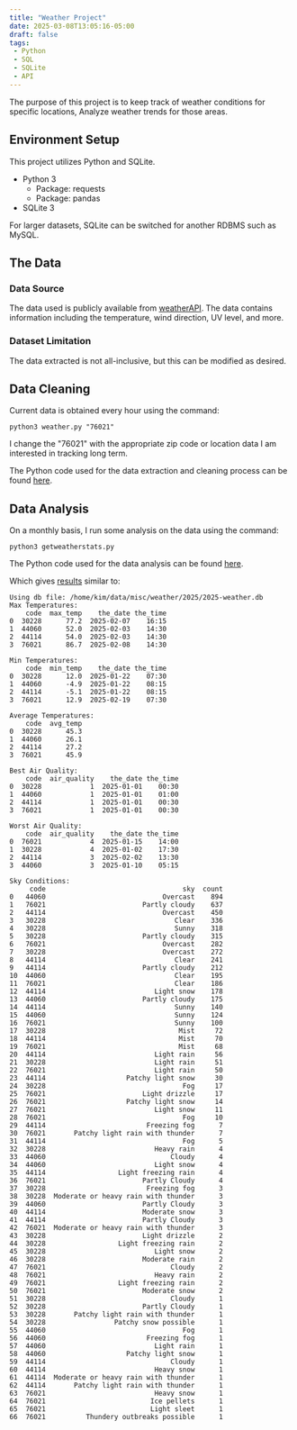 ```yaml
---
title: "Weather Project"
date: 2025-03-08T13:05:16-05:00
draft: false
tags: 
 - Python
 - SQL
 - SQLite
 - API
---
```


The purpose of this project is to keep track of weather 
conditions for specific locations, Analyze weather 
trends for those areas.

## Environment Setup
This project utilizes Python and SQLite.

 - Python 3
   - Package: requests
   - Package: pandas
 - SQLite 3

For larger datasets, SQLite can be switched for another 
RDBMS such as MySQL.

## The Data
### Data Source
The data used is publicly available from 
[weatherAPI](https://www.weatherapi.com). The data contains 
information including the temperature, wind direction, UV 
level, and more.

### Dataset Limitation
The data extracted is not all-inclusive, but this can be 
modified as desired.

## Data Cleaning
Current data is obtained every hour using the command: 

```
python3 weather.py "76021"
```

I change the "76021" with the appropriate zip code or 
location data I am interested in tracking long term.

The Python code used for the data extraction and cleaning 
process can be found [here](../weather.py).

## Data Analysis
On a monthly basis, I run some analysis on the data using 
the command:

```
python3 getweatherstats.py
```

The Python code used for the data analysis can be found 
[here](../getweatherstats.py).

Which gives [results](../2.log) similar to:

```
Using db file: /home/kim/data/misc/weather/2025/2025-weather.db
Max Temperatures:
    code  max_temp    the_date the_time
0  30228      77.2  2025-02-07    16:15
1  44060      52.0  2025-02-03    14:30
2  44114      54.0  2025-02-03    14:30
3  76021      86.7  2025-02-08    14:30

Min Temperatures:
    code  min_temp    the_date the_time
0  30228      12.0  2025-01-22    07:30
1  44060      -4.9  2025-01-22    08:15
2  44114      -5.1  2025-01-22    08:15
3  76021      12.9  2025-02-19    07:30

Average Temperatures:
    code  avg_temp
0  30228      45.3
1  44060      26.1
2  44114      27.2
3  76021      45.9

Best Air Quality:
    code  air_quality    the_date the_time
0  30228            1  2025-01-01    00:30
1  44060            1  2025-01-01    01:00
2  44114            1  2025-01-01    00:30
3  76021            1  2025-01-01    00:30

Worst Air Quality:
    code  air_quality    the_date the_time
0  76021            4  2025-01-15    14:00
1  30228            4  2025-01-02    17:30
2  44114            3  2025-02-02    13:30
3  44060            3  2025-01-10    05:15

Sky Conditions:
     code                                  sky  count
0   44060                             Overcast    894
1   76021                        Partly cloudy    637
2   44114                             Overcast    450
3   30228                                Clear    336
4   30228                                Sunny    318
5   30228                        Partly cloudy    315
6   76021                             Overcast    282
7   30228                             Overcast    272
8   44114                                Clear    241
9   44114                        Partly cloudy    212
10  44060                                Clear    195
11  76021                                Clear    186
12  44114                           Light snow    178
13  44060                        Partly cloudy    175
14  44114                                Sunny    140
15  44060                                Sunny    124
16  76021                                Sunny    100
17  30228                                 Mist     72
18  44114                                 Mist     70
19  76021                                 Mist     68
20  44114                           Light rain     56
21  30228                           Light rain     51
22  76021                           Light rain     50
23  44114                    Patchy light snow     30
24  30228                                  Fog     17
25  76021                        Light drizzle     17
26  76021                    Patchy light snow     14
27  76021                           Light snow     11
28  76021                                  Fog     10
29  44114                         Freezing fog      7
30  76021       Patchy light rain with thunder      7
31  44114                                  Fog      5
32  30228                           Heavy rain      4
33  44060                               Cloudy      4
34  44060                           Light snow      4
35  44114                  Light freezing rain      4
36  76021                        Partly Cloudy      4
37  30228                         Freezing fog      3
38  30228  Moderate or heavy rain with thunder      3
39  44060                        Partly Cloudy      3
40  44114                        Moderate snow      3
41  44114                        Partly Cloudy      3
42  76021  Moderate or heavy rain with thunder      3
43  30228                        Light drizzle      2
44  30228                  Light freezing rain      2
45  30228                           Light snow      2
46  30228                        Moderate rain      2
47  76021                               Cloudy      2
48  76021                           Heavy rain      2
49  76021                  Light freezing rain      2
50  76021                        Moderate snow      2
51  30228                               Cloudy      1
52  30228                        Partly Cloudy      1
53  30228       Patchy light rain with thunder      1
54  30228                 Patchy snow possible      1
55  44060                                  Fog      1
56  44060                         Freezing fog      1
57  44060                           Light rain      1
58  44060                    Patchy light snow      1
59  44114                               Cloudy      1
60  44114                           Heavy snow      1
61  44114  Moderate or heavy rain with thunder      1
62  44114       Patchy light rain with thunder      1
63  76021                           Heavy snow      1
64  76021                          Ice pellets      1
65  76021                          Light sleet      1
66  76021          Thundery outbreaks possible      1
```